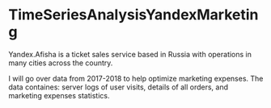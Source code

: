# TimeSeriesAnalysisYandexMarketing


Yandex.Afisha is a ticket sales service based in Russia with operations in many cities across the country.

I will go over data from 2017-2018 to help optimize marketing expenses. The data containes: server logs of user visits, details of all orders, and marketing expenses statistics.
